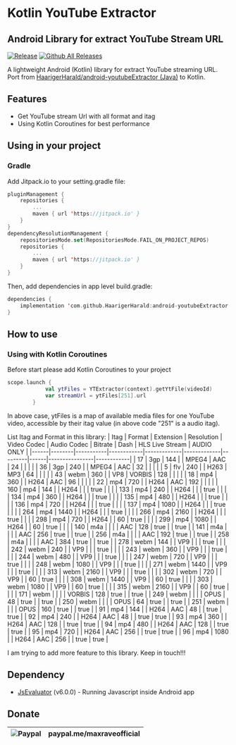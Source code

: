 # Kotlin YouTube Extractor
## Android Library for extract YouTube Stream URL

[![Release](https://jitpack.io/v/maxrave-dev/kotlin-youtubeExtractor.svg)](https://jitpack.io/#maxrave-dev/kotlin-youtubeExtractor) [![Github All Releases](https://img.shields.io/github/downloads/maxrave-dev/kotlin-youtubeExtractor/total.svg)]()


A lightweight Android (Kotlin) library for extract YouTube streaming URL. Port from [HaarigerHarald/android-youtubeExtractor (Java)](https://github.com/HaarigerHarald/android-youtubeExtractor) to Kotlin.

## Features

- Get YouTube stream Url with all format and itag
- Using Kotlin Coroutines for best performance
## Using in your project
### Gradle

Add Jitpack.io to your setting.gradle file:

```kotlin
pluginManagement {
    repositories {
        ...
        maven { url 'https://jitpack.io' }
    }
}
dependencyResolutionManagement {
    repositoriesMode.set(RepositoriesMode.FAIL_ON_PROJECT_REPOS)
    repositories {
        ...
        maven { url 'https://jitpack.io' }
    }
}
```

Then, add dependencies in app level build.gradle:

```kotlin
dependencies {
    implementation 'com.github.HaarigerHarald:android-youtubeExtractor:0.0.1'
}
```

## How to use

### Using with Kotlin Coroutines

Before start please add Kotlin Coroutines to your project
```kotlin
scope.launch {
            val ytFiles = YTExtractor(context).getYtFile(videoId)
            var streamUrl = ytFiles[251].url
        }
```
In above case, ytFiles is a map of available media files for one YouTube video, accessible by their itag value (in above code "251" is a audio itag).

List Itag and Format in this library:
| Itag | Format | Extension | Resolution | Video Codec | Audio Codec | Bitrate | Dash | HLS Live Stream | AUDIO ONLY |
|------|--------|-----------|------------|-------------|-------------|---------|------|----------------|------------|
| 17   | 3gp    | 144       |            | MPEG4       | AAC         | 24      |      |                |            |
| 36   | 3gp    | 240       |            | MPEG4       | AAC         | 32      |      |                |            |
| 5    | flv    | 240       |            | H263        | MP3         | 64      |      |                |            |
| 43   | webm   | 360       |            | VP8         | VORBIS      | 128     |      |                |            |
| 18   | mp4    | 360       |            | H264        | AAC         | 96      |      |                |            |
| 22   | mp4    | 720       |            | H264        | AAC         | 192     |      |                |            |
| 160  | mp4    | 144       |            | H264        |             |         | true |                |            |
| 133  | mp4    | 240       |            | H264        |             |         | true |                |            |
| 134  | mp4    | 360       |            | H264        |             |         | true |                |            |
| 135  | mp4    | 480       |            | H264        |             |         | true |                |            |
| 136  | mp4    | 720       |            | H264        |             |         | true |                |            |
| 137  | mp4    | 1080      |            | H264        |             |         | true |                |            |
| 264  | mp4    | 1440      |            | H264        |             |         | true |                |            |
| 266  | mp4    | 2160      |            | H264        |             |         | true |                |            |
| 298  | mp4    | 720       |            | H264        |             | 60      | true |                |            |
| 299  | mp4    | 1080      |            | H264        |             | 60      | true |                |            |
| 140  | m4a    |           |            |             | AAC         | 128     | true |                | true       |
| 141  | m4a    |           |            |             | AAC         | 256     | true |                | true       |
| 256  | m4a    |           |            |             | AAC         | 192     | true |                | true       |
| 258  | m4a    |           |            |             | AAC         | 384     | true |                | true       |
| 278  | webm   | 144       |            | VP9         |             |         | true |                |            |
| 242  | webm   | 240       |            | VP9         |             |         | true |                |            |
| 243  | webm   | 360       |            | VP9         |             |         | true |                |            |
| 244  | webm   | 480       |            | VP9         |             |         | true |                |            |
| 247  | webm   | 720       |            | VP9         |             |         | true |                |            |
| 248  | webm   | 1080      |            | VP9         |             |         | true |                |            |
| 271  | webm   | 1440      |            | VP9         |             |         | true |                |            |
| 313  | webm   | 2160      |            | VP9         |             |         | true |                |            |
| 302  | webm   | 720       |            | VP9         |             | 60      | true |                |            |
| 308  | webm   | 1440      |            | VP9         |             | 60      | true |                |            |
| 303  | webm   | 1080      |            | VP9         |             | 60      | true |                |            |
| 315  | webm   | 2160      |            | VP9         |             | 60      | true |                |            |
| 171  | webm   |           |            |             | VORBIS      | 128     | true |                | true       |
| 249  | webm   |           |            |             | OPUS        | 48      | true |                | true       |
| 250  | webm   |           |            |             | OPUS        | 64      | true |                | true       |
| 251  | webm   |           |            |             | OPUS        | 160     | true |                | true       |
| 91   | mp4    | 144       |            | H264        | AAC         | 48      |      | true           | true       |
| 92   | mp4    | 240       |            | H264        | AAC         | 48      |      | true           | true       |
| 93   | mp4    | 360       |            | H264        | AAC         | 128     |      | true           | true       |
| 94   | mp4    | 480       |            | H264        | AAC         | 128     |      | true           | true       |
| 95   | mp4    | 720       |            | H264        | AAC         | 256     |      | true           | true       |
| 96   | mp4    | 1080      |            | H264        | AAC         | 256     |      | true           | true       |

I am trying to add more feature to this library. Keep in touch!!!

## Dependency

- [JsEvaluator](https://github.com/evgenyneu/js-evaluator-for-android) (v6.0.0) - Running Javascript inside Android app

## Donate
|   ![Paypal](https://upload.wikimedia.org/wikipedia/commons/archive/b/b5/20230314142950%21PayPal.svg)         | paypal.me/maxraveofficial |
|-------|---------|
